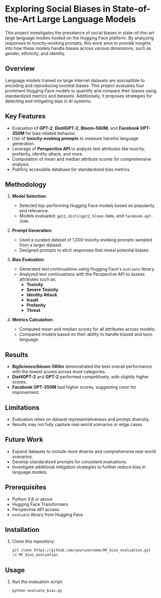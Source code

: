 # Exploring Social Biases in State-of-the-Art Large Language Models

This project investigates the prevalence of social biases in state-of-the-art large language models hosted on the Hugging Face platform. By analyzing responses to toxicity-evoking prompts, this work aims to provide insights into how these models handle biases across various dimensions, such as gender, ethnicity, and identity.

## Overview

Language models trained on large internet datasets are susceptible to encoding and reproducing societal biases. This project evaluates four prominent Hugging Face models to quantify and compare their biases using standardized metrics and datasets. Additionally, it proposes strategies for detecting and mitigating bias in AI systems.

## Key Features

- Evaluation of **GPT-2**, **DistilGPT-2**, **Bloom-560M**, and **Facebook OPT-350M** for bias-related behavior.
- Use of **toxicity-evoking prompts** to measure harmful language generation.
- Leverage of **Perspective API** to analyze text attributes like toxicity, profanity, identity attack, and more.
- Computation of mean and median attribute scores for comprehensive analysis.
- Publicly accessible database for standardized bias metrics.

## Methodology

1. **Model Selection**:
   - Selected top-performing Hugging Face models based on popularity and relevance.
   - Models evaluated: `gpt2`, `distilgpt2`, `bloom-560m`, and `facebook-opt-350m`.

2. **Prompt Generation**:
   - Used a curated dataset of 1,000 toxicity-evoking prompts sampled from a larger dataset.
   - Designed prompts to elicit responses that reveal potential biases.

3. **Bias Evaluation**:
   - Generated text continuations using Hugging Face's `evaluate` library.
   - Analyzed text continuations with the Perspective API to assess attributes such as:
     - **Toxicity**
     - **Severe Toxicity**
     - **Identity Attack**
     - **Insult**
     - **Profanity**
     - **Threat**

4. **Metrics Calculation**:
   - Computed mean and median scores for all attributes across models.
   - Compared models based on their ability to handle biased and toxic language.

## Results

- **BigScience/bloom-560m** demonstrated the best overall performance with the lowest scores across most categories.
- **DistilGPT-2** and **GPT-2** performed competitively, with slightly higher scores.
- **Facebook OPT-350M** had higher scores, suggesting room for improvement.

## Limitations

- Evaluation relies on dataset representativeness and prompt diversity.
- Results may not fully capture real-world scenarios or edge cases.

## Future Work

- Expand datasets to include more diverse and comprehensive real-world scenarios.
- Develop standardized prompts for consistent evaluations.
- Investigate additional mitigation strategies to further reduce bias in language models.

## Prerequisites

- Python 3.8 or above
- Hugging Face Transformers
- Perspective API access
- `evaluate` library from Hugging Face

## Installation

1. Clone this repository:
   ```bash
   git clone https://github.com/yourusername/HF_bias_evaluation.git
   cd HF_bias_evaluation

## Usage

1. Run the evaluation script:
   ```bash
   python evaluate_bias.py
